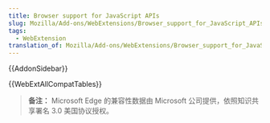 ```yaml
---
title: Browser support for JavaScript APIs
slug: Mozilla/Add-ons/WebExtensions/Browser_support_for_JavaScript_APIs
tags:
  - WebExtension
translation_of: Mozilla/Add-ons/WebExtensions/Browser_support_for_JavaScript_APIs
---
```

{{AddonSidebar}}

{{WebExtAllCompatTables}}

> **备注：** Microsoft Edge 的兼容性数据由 Microsoft 公司提供，依照知识共享署名 3.0 美国协议授权。
